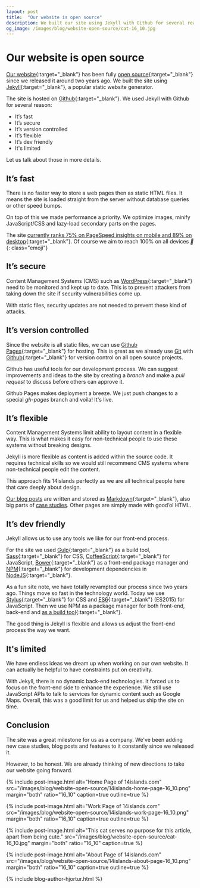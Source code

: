 ```yaml
---
layout: post
title:  "Our website is open source"
description: We built our site using Jekyll with Github for several reasons.
og_image: /images/blog/website-open-source/cat-16_10.jpg
---
```


# Our website is open source

[Our website](http://14islands.com/){:target="_blank"} has been fully [open source](https://github.com/14islands/14islands-com){:target="_blank"} since we released it around two years ago. We built the site using [Jekyll](https://jekyllrb.com/){:target="_blank"}, a popular static website generator. 

The site is hosted on [Github](https://github.com/){:target="_blank"}. We used Jekyll with Github for several reason:

* It’s fast
* It’s secure
* It’s version controlled
* It’s flexible
* It’s dev friendly
* It's limited

Let us talk about those in more details.

## It’s fast

There is no faster way to store a web pages then as static HTML files. It means the site is loaded straight from the server without database queries or other speed bumps. 

On top of this we made performance a priority. We optimize images, minify JavaScript/CSS and lazy-load secondary parts on the pages. 

The site [currently ranks 75% on PageSpeed insights on mobile and 89% on desktop](https://developers.google.com/speed/pagespeed/insights/?url=14islands.com){:target="_blank"}. Of course we aim to reach 100% on all devices *👊*{: class="emoji"}

## It’s secure

Content Management Systems (CMS) such as [WordPress](https://wordpress.org/){:target="_blank"} need to be monitored and kept up to date. This is to prevent attackers from taking down the site if security vulnerabilities come up. 

With static files, security updates are not needed to prevent these kind of attacks. 

## It’s version controlled

Since the website is all static files, we can use [Github Pages](https://pages.github.com/){:target="_blank"} for hosting. This is great as we already use [Git](https://git-scm.com/) with [Github](https://github.com/){:target="_blank"} for version control on all open source projects.

Github has useful tools for our development process. We can suggest improvements and ideas to the site by creating a *branch* and make a *pull request* to discuss before others can approve it.

Github Pages makes deployment a breeze. We just push changes to a special *gh-pages* branch and voila! It's live.

## It’s flexible

Content Management Systems limit ability to layout content in a flexible way. This is what makes it easy for non-technical people to use these systems without breaking designs.
 
Jekyll is more flexible as content is added within the source code. It requires technical skills so we would still recommend CMS systems where non-technical people edit the content.

This approach fits 14islands perfectly as we are all technical people here that care deeply about design. 

[Our blog posts](https://14islands.com/blog/) are written and stored as [Markdown](https://daringfireball.net/projects/markdown/){:target="_blank"}, also big parts of [case studies](https://14islands.com/work/). Other pages are simply made with good’ol HTML.

## It’s dev friendly

Jekyll allows us to use any tools we like for our front-end process. 

For the site we used [Gulp](http://gulpjs.com/){:target="_blank"} as a build tool, [Sass](http://sass-lang.com/){:target="_blank"} for CSS, [CoffeeScript](http://coffeescript.org/){:target="_blank"} for JavaScript, [Bower](https://bower.io/){:target="_blank"} as a front-end package manager and [NPM](https://www.npmjs.com/){:target="_blank"} for development dependencies in [NodeJS](https://nodejs.org/en/){:target="_blank"}.

As a fun site note, we have totally revampted our process since two years ago. Things move so fast in the technology world. Today we use [Stylus](http://stylus-lang.com/){:target="_blank"} for CSS and [ES6](https://babeljs.io/docs/learn-es2015/){:target="_blank"} (ES2015) for JavaScript. Then we use NPM as a package manager for both front-end, back-end and [as a build tool](https://www.keithcirkel.co.uk/how-to-use-npm-as-a-build-tool/){:target="_blank"}. 

The good thing is Jekyll is flexible and allows us adjust the front-end process the way we want.

## It's limited

We have endless ideas we dream up when working on our own website. It can actually be helpful to have constraints put on creativity. 

With Jekyll, there is no dynamic back-end technologies. It forced us to focus on the front-end side to enhance the experience. We still use JavaScript APIs to talk to services for dynamic content such as Google Maps. Overall, this was a good limit for us and helped us ship the site on time.

## Conclusion

The site was a great milestone for us as a company. We've been adding new case studies, blog posts and features to it constantly since we released it. 

However, to be honest. We are already thinking of new directions to take our website going forward.

{% include post-image.html alt="Home Page of 14islands.com" src="/images/blog/website-open-source/14islands-home-page-16_10.png" margin="both" ratio="16_10" caption=true outline=true %}

{% include post-image.html alt="Work Page of 14islands.com" src="/images/blog/website-open-source/14islands-work-page-16_10.png" margin="both" ratio="16_10" caption=true outline=true %}

{% include post-image.html alt="This cat serves no purpose for this article, apart from being cute." src="/images/blog/website-open-source/cat-16_10.jpg" margin="both" ratio="16_10" caption=true %}

{% include post-image.html alt="About Page of 14islands.com" src="/images/blog/website-open-source/14islands-about-page-16_10.png" margin="both" ratio="16_10" caption=true outline=true %}


{% include blog-author-hjortur.html %}
